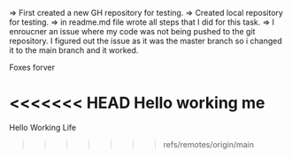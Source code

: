 
=> First created a new GH repository for testing.
=> Created local repository for testing.
=> in readme.md file wrote all steps that I did for this task.
=> I enroucner an issue where my code was not being pushed to the git repository. I figured out the issue as it was the master branch so i changed it to the main branch and it worked.

Foxes forver

<<<<<<< HEAD
Hello working me
=======
Hello Working Life
>>>>>>> refs/remotes/origin/main
